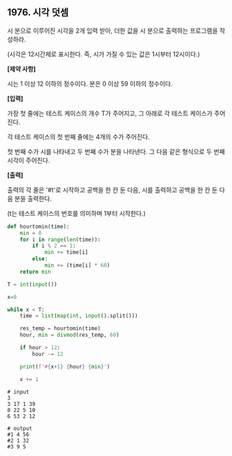 ## 1976. 시각 덧셈

시 분으로 이루어진 시각을 2개 입력 받아, 더한 값을 시 분으로 출력하는 프로그램을 작성하라.

(시각은 12시간제로 표시한다. 즉, 시가 가질 수 있는 값은 1시부터 12시이다.)


**[제약 사항]**

시는 1 이상 12 이하의 정수이다. 분은 0 이상 59 이하의 정수이다.


**[입력]**

가장 첫 줄에는 테스트 케이스의 개수 T가 주어지고, 그 아래로 각 테스트 케이스가 주어진다.

각 테스트 케이스의 첫 번째 줄에는 4개의 수가 주어진다.

첫 번째 수가 시를 나타내고 두 번째 수가 분을 나타낸다. 그 다음 같은 형식으로 두 번째 시각이 주어진다.


**[출력]**

출력의 각 줄은 '#t'로 시작하고 공백을 한 칸 둔 다음, 시를 출력하고 공백을 한 칸 둔 다음 분을 출력한다.

(t는 테스트 케이스의 번호를 의미하며 1부터 시작한다.)

```python
def hourtomin(time):
    min = 0
    for i in range(len(time)):
        if i % 2 == 1:
            min += time[i]
        else:
            min += (time[i] * 60)
    return min

T = int(input())

x=0

while x < T:
    time = list(map(int, input().split()))

    res_temp = hourtomin(time)
    hour, min = divmod(res_temp, 60)

    if hour > 12:
        hour -= 12

    print(f'#{x+1} {hour} {min}')

    x += 1
```

```
# input
3 
3 17 1 39
8 22 5 10
6 53 2 12

# output
#1 4 56
#2 1 32
#3 9 5
```

